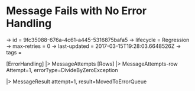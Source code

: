 # Message Fails with No Error Handling

-> id = 9fc35088-676a-4c61-a445-5316875bafa5
-> lifecycle = Regression
-> max-retries = 0
-> last-updated = 2017-03-15T19:28:03.6648526Z
-> tags = 

[ErrorHandling]
|> MessageAttempts
    [Rows]
    |> MessageAttempts-row Attempt=1, errorType=DivideByZeroException

|> MessageResult attempt=1, result=MovedToErrorQueue
~~~
